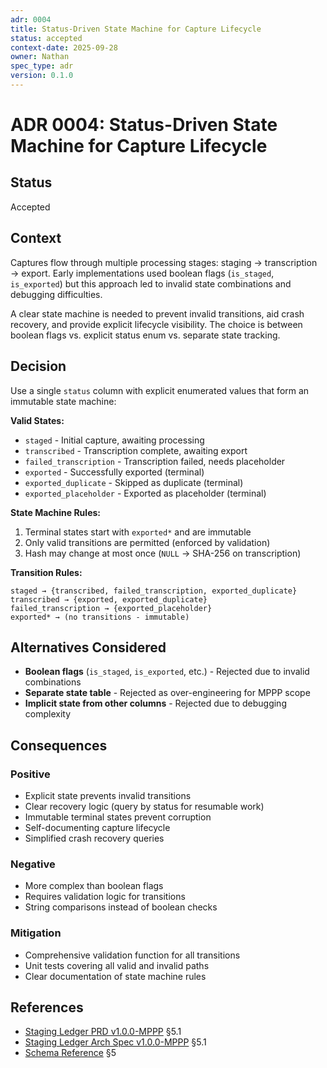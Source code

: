 ```yaml
---
adr: 0004
title: Status-Driven State Machine for Capture Lifecycle
status: accepted
context-date: 2025-09-28
owner: Nathan
spec_type: adr
version: 0.1.0
---
```


# ADR 0004: Status-Driven State Machine for Capture Lifecycle

## Status

Accepted

## Context
Captures flow through multiple processing stages: staging → transcription → export. Early implementations used boolean flags (`is_staged`, `is_exported`) but this approach led to invalid state combinations and debugging difficulties.

A clear state machine is needed to prevent invalid transitions, aid crash recovery, and provide explicit lifecycle visibility. The choice is between boolean flags vs. explicit status enum vs. separate state tracking.

## Decision
Use a single `status` column with explicit enumerated values that form an immutable state machine:

**Valid States:**
- `staged` - Initial capture, awaiting processing
- `transcribed` - Transcription complete, awaiting export
- `failed_transcription` - Transcription failed, needs placeholder
- `exported` - Successfully exported (terminal)
- `exported_duplicate` - Skipped as duplicate (terminal)
- `exported_placeholder` - Exported as placeholder (terminal)

**State Machine Rules:**
1. Terminal states start with `exported*` and are immutable
2. Only valid transitions are permitted (enforced by validation)
3. Hash may change at most once (`NULL` → SHA-256 on transcription)

**Transition Rules:**
```
staged → {transcribed, failed_transcription, exported_duplicate}
transcribed → {exported, exported_duplicate}
failed_transcription → {exported_placeholder}
exported* → (no transitions - immutable)
```

## Alternatives Considered
- **Boolean flags** (`is_staged`, `is_exported`, etc.) - Rejected due to invalid combinations
- **Separate state table** - Rejected as over-engineering for MPPP scope
- **Implicit state from other columns** - Rejected due to debugging complexity

## Consequences

### Positive
- Explicit state prevents invalid transitions
- Clear recovery logic (query by status for resumable work)
- Immutable terminal states prevent corruption
- Self-documenting capture lifecycle
- Simplified crash recovery queries

### Negative
- More complex than boolean flags
- Requires validation logic for transitions
- String comparisons instead of boolean checks

### Mitigation
- Comprehensive validation function for all transitions
- Unit tests covering all valid and invalid paths
- Clear documentation of state machine rules

## References
- [Staging Ledger PRD v1.0.0-MPPP](../features/staging-ledger/prd-staging.md) §5.1
- [Staging Ledger Arch Spec v1.0.0-MPPP](../features/staging-ledger/spec-staging-arch.md) §5.1
- [Schema Reference](../features/staging-ledger/schema-indexes.md) §5